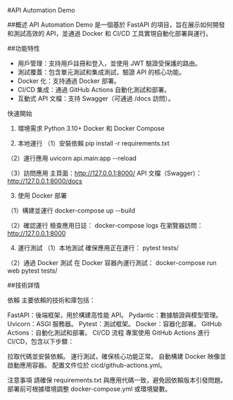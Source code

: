 #API Automation Demo

##概述
API Automation Demo 是一個基於 FastAPI 的項目，旨在展示如何開發和測試高效的 API，並通過 Docker 和 CI/CD 工具實現自動化部署與運行。

##功能特性

- 用戶管理：支持用戶註冊和登入，並使用 JWT 驗證受保護的路由。
- 測試覆蓋：包含單元測試和集成測試，驗證 API 的核心功能。
- Docker 化：支持通過 Docker 部署。
- CI/CD 集成：通過 GitHub Actions 自動化測試和部署。
- 互動式 API 文檔：支持 Swagger（可通過 /docs 訪問）。

快速開始

1. 環境需求
   Python 3.10+
   Docker 和 Docker Compose

2. 本地運行
   （1）安裝依賴
   pip install -r requirements.txt

（2）運行應用
uvicorn api.main:app --reload

（3）訪問應用
主頁面：http://127.0.0.1:8000/
API 文檔（Swagger）：http://127.0.0.1:8000/docs

3. 使用 Docker 部署

（1）構建並運行
docker-compose up --build

（2）確認運行
檢查應用日誌：
docker-compose logs
在瀏覽器訪問：http://127.0.0.1:8000

4. 運行測試
   （1）本地測試
   確保應用正在運行：
   pytest tests/

（2）通過 Docker 測試
在 Docker 容器內運行測試：
docker-compose run web pytest tests/

##技術詳情

依賴
主要依賴的技術和庫包括：

FastAPI：後端框架，用於構建高性能 API。
Pydantic：數據驗證與模型管理。
Uvicorn：ASGI 服務器。
Pytest：測試框架。
Docker：容器化部署。
GitHub Actions：自動化測試和部署。
CI/CD 流程
專案使用 GitHub Actions 進行 CI/CD，包含以下步驟：

拉取代碼並安裝依賴。
運行測試，確保核心功能正常。
自動構建 Docker 映像並啟動應用容器。
配置文件位於 cicd/github-actions.yml。

注意事項
請確保 requirements.txt 與應用代碼一致，避免因依賴版本引發問題。
部署前可根據環境調整 docker-compose.yml 或環境變數。
